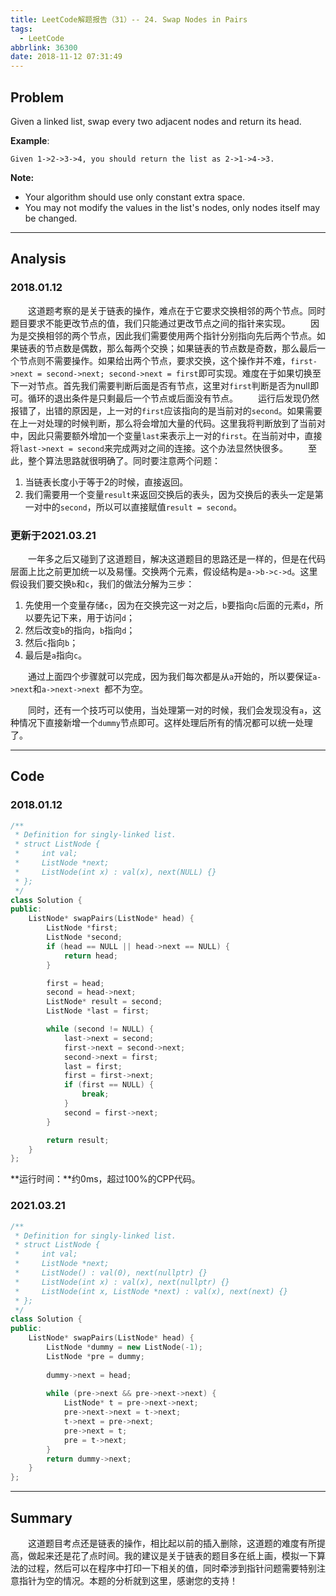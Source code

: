 ```yaml
---
title: LeetCode解题报告（31）-- 24. Swap Nodes in Pairs
tags:
  - LeetCode
abbrlink: 36300
date: 2018-11-12 07:31:49
---
```

## Problem
Given a linked list, swap every two adjacent nodes and return its head.

<!-- more -->

**Example**:

```
Given 1->2->3->4, you should return the list as 2->1->4->3.
```
**Note:**
  + Your algorithm should use only constant extra space.
  + You may not modify the values in the list's nodes, only nodes itself may be changed.

---

## Analysis

### 2018.01.12

&emsp;&emsp;这道题考察的是关于链表的操作，难点在于它要求交换相邻的两个节点。同时题目要求不能更改节点的值，我们只能通过更改节点之间的指针来实现。
&emsp;&emsp;因为是交换相邻的两个节点，因此我们需要使用两个指针分别指向先后两个节点。如果链表的节点数是偶数，那么每两个交换；如果链表的节点数是奇数，那么最后一个节点则不需要操作。如果给出两个节点，要求交换，这个操作并不难，`first->next = second->next; second->next = first`即可实现。难度在于如果切换至下一对节点。首先我们需要判断后面是否有节点，这里对`first`判断是否为null即可。循环的退出条件是只剩最后一个节点或后面没有节点。
&emsp;&emsp;运行后发现仍然报错了，出错的原因是，上一对的`first`应该指向的是当前对的`second`。如果需要在上一对处理的时候判断，那么将会增加大量的代码。这里我将判断放到了当前对中，因此只需要额外增加一个变量`last`来表示上一对的`first`。在当前对中，直接将`last->next = second`来完成两对之间的连接。这个办法显然快很多。
&emsp;&emsp;至此，整个算法思路就很明确了。同时要注意两个问题：

  1. 当链表长度小于等于2的时候，直接返回。
  2. 我们需要用一个变量`result`来返回交换后的表头，因为交换后的表头一定是第一对中的`second`，所以可以直接赋值`result = second`。

### 更新于2021.03.21

&emsp;&emsp;一年多之后又碰到了这道题目，解决这道题目的思路还是一样的，但是在代码层面上比之前更加统一以及易懂。交换两个元素，假设结构是`a->b->c->d`。这里假设我们要交换`b`和`c`，我们的做法分解为三步：

1. 先使用一个变量存储`c`，因为在交换完这一对之后，`b`要指向`c`后面的元素`d`，所以要先记下来，用于访问`d`；
2. 然后改变`b`的指向，`b`指向`d`；
3. 然后`c`指向`b`；
4. 最后是`a`指向`c`。

&emsp;&emsp;通过上面四个步骤就可以完成，因为我们每次都是从`a`开始的，所以要保证`a->next`和`a->next->next `都不为空。

&emsp;&emsp;同时，还有一个技巧可以使用，当处理第一对的时候，我们会发现没有`a`，这种情况下直接新增一个`dummy`节点即可。这样处理后所有的情况都可以统一处理了。

---

## Code

### 2018.01.12

```C++
/**
 * Definition for singly-linked list.
 * struct ListNode {
 *     int val;
 *     ListNode *next;
 *     ListNode(int x) : val(x), next(NULL) {}
 * };
 */
class Solution {
public:
    ListNode* swapPairs(ListNode* head) {
        ListNode *first;
        ListNode *second;
        if (head == NULL || head->next == NULL) {
            return head;
        }

        first = head;
        second = head->next;
        ListNode* result = second;
        ListNode *last = first;

        while (second != NULL) {
            last->next = second;
            first->next = second->next;
            second->next = first;
            last = first;
            first = first->next;
            if (first == NULL) {
                break;
            }
            second = first->next;
        }

        return result;
    }
};
```
**运行时间：**约0ms，超过100%的CPP代码。

### 2021.03.21

```c++
/**
 * Definition for singly-linked list.
 * struct ListNode {
 *     int val;
 *     ListNode *next;
 *     ListNode() : val(0), next(nullptr) {}
 *     ListNode(int x) : val(x), next(nullptr) {}
 *     ListNode(int x, ListNode *next) : val(x), next(next) {}
 * };
 */
class Solution {
public:
    ListNode* swapPairs(ListNode* head) {
        ListNode *dummy = new ListNode(-1);
        ListNode *pre = dummy;
        
        dummy->next = head;
        
        while (pre->next && pre->next->next) {
            ListNode* t = pre->next->next;
            pre->next->next = t->next;
            t->next = pre->next;
            pre->next = t;
            pre = t->next;
        }
        return dummy->next;
    }
};
```

---

## Summary
&emsp;&emsp;这道题目考点还是链表的操作，相比起以前的插入删除，这道题的难度有所提高，做起来还是花了点时间。我的建议是关于链表的题目多在纸上画，模拟一下算法的过程，然后可以在程序中打印一下相关的值，同时牵涉到指针问题需要特别注意指针为空的情况。本题的分析就到这里，感谢您的支持！
